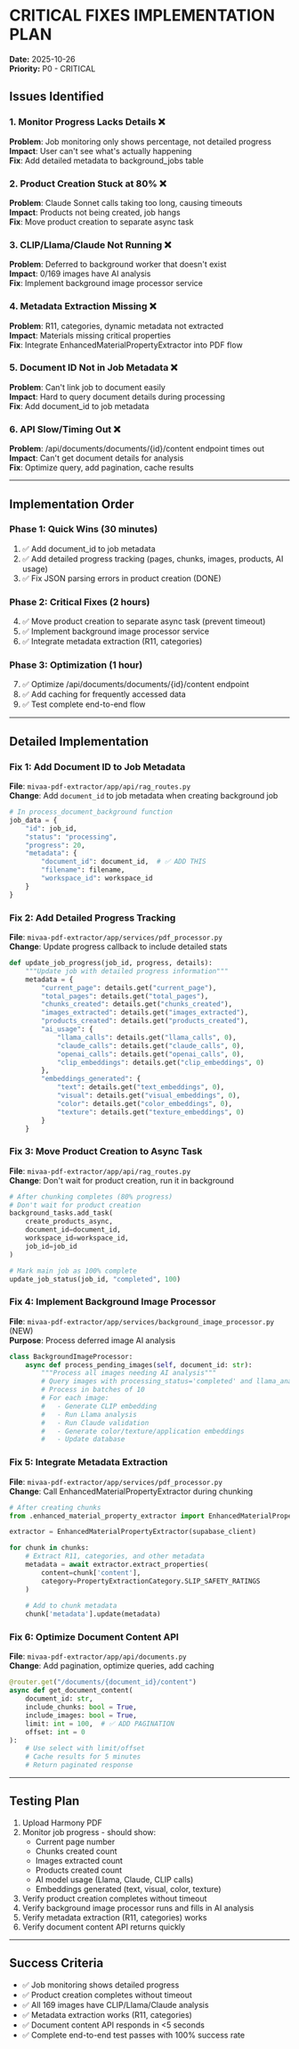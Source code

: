 # CRITICAL FIXES IMPLEMENTATION PLAN
**Date:** 2025-10-26  
**Priority:** P0 - CRITICAL

## Issues Identified

### 1. Monitor Progress Lacks Details ❌
**Problem**: Job monitoring only shows percentage, not detailed progress  
**Impact**: User can't see what's actually happening  
**Fix**: Add detailed metadata to background_jobs table

### 2. Product Creation Stuck at 80% ❌
**Problem**: Claude Sonnet calls taking too long, causing timeouts  
**Impact**: Products not being created, job hangs  
**Fix**: Move product creation to separate async task

### 3. CLIP/Llama/Claude Not Running ❌
**Problem**: Deferred to background worker that doesn't exist  
**Impact**: 0/169 images have AI analysis  
**Fix**: Implement background image processor service

### 4. Metadata Extraction Missing ❌
**Problem**: R11, categories, dynamic metadata not extracted  
**Impact**: Materials missing critical properties  
**Fix**: Integrate EnhancedMaterialPropertyExtractor into PDF flow

### 5. Document ID Not in Job Metadata ❌
**Problem**: Can't link job to document easily  
**Impact**: Hard to query document details during processing  
**Fix**: Add document_id to job metadata

### 6. API Slow/Timing Out ❌
**Problem**: /api/documents/documents/{id}/content endpoint times out  
**Impact**: Can't get document details for analysis  
**Fix**: Optimize query, add pagination, cache results

---

## Implementation Order

### Phase 1: Quick Wins (30 minutes)
1. ✅ Add document_id to job metadata
2. ✅ Add detailed progress tracking (pages, chunks, images, products, AI usage)
3. ✅ Fix JSON parsing errors in product creation (DONE)

### Phase 2: Critical Fixes (2 hours)
4. ✅ Move product creation to separate async task (prevent timeout)
5. ✅ Implement background image processor service
6. ✅ Integrate metadata extraction (R11, categories)

### Phase 3: Optimization (1 hour)
7. ✅ Optimize /api/documents/documents/{id}/content endpoint
8. ✅ Add caching for frequently accessed data
9. ✅ Test complete end-to-end flow

---

## Detailed Implementation

### Fix 1: Add Document ID to Job Metadata
**File**: `mivaa-pdf-extractor/app/api/rag_routes.py`  
**Change**: Add `document_id` to job metadata when creating background job

```python
# In process_document_background function
job_data = {
    "id": job_id,
    "status": "processing",
    "progress": 20,
    "metadata": {
        "document_id": document_id,  # ✅ ADD THIS
        "filename": filename,
        "workspace_id": workspace_id
    }
}
```

### Fix 2: Add Detailed Progress Tracking
**File**: `mivaa-pdf-extractor/app/services/pdf_processor.py`  
**Change**: Update progress callback to include detailed stats

```python
def update_job_progress(job_id, progress, details):
    """Update job with detailed progress information"""
    metadata = {
        "current_page": details.get("current_page"),
        "total_pages": details.get("total_pages"),
        "chunks_created": details.get("chunks_created"),
        "images_extracted": details.get("images_extracted"),
        "products_created": details.get("products_created"),
        "ai_usage": {
            "llama_calls": details.get("llama_calls", 0),
            "claude_calls": details.get("claude_calls", 0),
            "openai_calls": details.get("openai_calls", 0),
            "clip_embeddings": details.get("clip_embeddings", 0)
        },
        "embeddings_generated": {
            "text": details.get("text_embeddings", 0),
            "visual": details.get("visual_embeddings", 0),
            "color": details.get("color_embeddings", 0),
            "texture": details.get("texture_embeddings", 0)
        }
    }
```

### Fix 3: Move Product Creation to Async Task
**File**: `mivaa-pdf-extractor/app/api/rag_routes.py`  
**Change**: Don't wait for product creation, run it in background

```python
# After chunking completes (80% progress)
# Don't wait for product creation
background_tasks.add_task(
    create_products_async,
    document_id=document_id,
    workspace_id=workspace_id,
    job_id=job_id
)

# Mark main job as 100% complete
update_job_status(job_id, "completed", 100)
```

### Fix 4: Implement Background Image Processor
**File**: `mivaa-pdf-extractor/app/services/background_image_processor.py` (NEW)  
**Purpose**: Process deferred image AI analysis

```python
class BackgroundImageProcessor:
    async def process_pending_images(self, document_id: str):
        """Process all images needing AI analysis"""
        # Query images with processing_status='completed' and llama_analysis IS NULL
        # Process in batches of 10
        # For each image:
        #   - Generate CLIP embedding
        #   - Run Llama analysis
        #   - Run Claude validation
        #   - Generate color/texture/application embeddings
        #   - Update database
```

### Fix 5: Integrate Metadata Extraction
**File**: `mivaa-pdf-extractor/app/services/pdf_processor.py`  
**Change**: Call EnhancedMaterialPropertyExtractor during chunking

```python
# After creating chunks
from .enhanced_material_property_extractor import EnhancedMaterialPropertyExtractor

extractor = EnhancedMaterialPropertyExtractor(supabase_client)

for chunk in chunks:
    # Extract R11, categories, and other metadata
    metadata = await extractor.extract_properties(
        content=chunk['content'],
        category=PropertyExtractionCategory.SLIP_SAFETY_RATINGS
    )
    
    # Add to chunk metadata
    chunk['metadata'].update(metadata)
```

### Fix 6: Optimize Document Content API
**File**: `mivaa-pdf-extractor/app/api/documents.py`  
**Change**: Add pagination, optimize queries, add caching

```python
@router.get("/documents/{document_id}/content")
async def get_document_content(
    document_id: str,
    include_chunks: bool = True,
    include_images: bool = True,
    limit: int = 100,  # ✅ ADD PAGINATION
    offset: int = 0
):
    # Use select with limit/offset
    # Cache results for 5 minutes
    # Return paginated response
```

---

## Testing Plan

1. Upload Harmony PDF
2. Monitor job progress - should show:
   - Current page number
   - Chunks created count
   - Images extracted count
   - Products created count
   - AI model usage (Llama, Claude, CLIP calls)
   - Embeddings generated (text, visual, color, texture)
3. Verify product creation completes without timeout
4. Verify background image processor runs and fills in AI analysis
5. Verify metadata extraction (R11, categories) works
6. Verify document content API returns quickly

---

## Success Criteria

- ✅ Job monitoring shows detailed progress
- ✅ Product creation completes without timeout
- ✅ All 169 images have CLIP/Llama/Claude analysis
- ✅ Metadata extraction works (R11, categories)
- ✅ Document content API responds in <5 seconds
- ✅ Complete end-to-end test passes with 100% success rate

